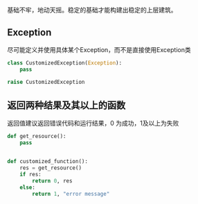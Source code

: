 # 

基础不牢，地动天摇。稳定的基础才能构建出稳定的上层建筑。

## Exception 
尽可能定义并使用具体某个Exception，而不是直接使用Exception类
```python
class CustomizedException(Exception):
    pass

raise CustomizedException
```

## 返回两种结果及其以上的函数
返回值建议返回错误代码和运行结果，0 为成功，1及以上为失败
```python
def get_resource():
    pass


def customized_function():
    res = get_resource()
    if res:
        return 0, res
    else:
        return 1, "error message"
```

